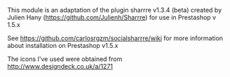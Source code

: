 This module is an adaptation of the plugin sharrre v1.3.4 (beta) created by Julien Hany (https://github.com/Julienh/Sharrre) for use in Prestashop v 1.5.x

See https://github.com/carlosrgzm/socialsharrre/wiki for more information about installation on Prestashop v1.5.x

The icons I've used were obtained from http://www.designdeck.co.uk/a/1271

